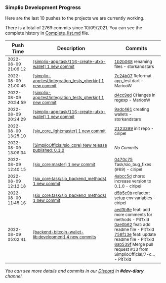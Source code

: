 
### Simplio Development Progress

Here are the last 10 pushes to the projects we are currently working.

There is a total of 2769 commits since 10/09/2021. You can see the complete history in
 [Complete_list.md](Complete_list.md) file.

| Push Time | Description | Commits |
| --- | --- | --- |
| <sub>2022-08-09 21:09:12</sub> | <sub>[[simplio-app:task/116\-create\-utxo\-wallet] 1 new commit](https://github.com/SimplioOfficial/simplio-app/commit/1b2b06855aad1a0beab38f9aed6eff9bad95a008)</sub> | <sub>[1b2b068](https://github.com/SimplioOfficial/simplio-app/commit/1b2b06855aad1a0beab38f9aed6eff9bad95a008) renaming files - storkandstars</sub> |
| <sub>2022-08-09 21:00:45</sub> | <sub>[[simplio-app:test/integration\_tests\_gherkin] 1 new commit](https://github.com/SimplioOfficial/simplio-app/commit/7c24b0711a3b4f5feb9b063c2f4b246cde7191a2)</sub> | <sub>[7c24b07](https://github.com/SimplioOfficial/simplio-app/commit/7c24b0711a3b4f5feb9b063c2f4b246cde7191a2) Reformat app_test.dart - MariooW</sub> |
| <sub>2022-08-09 20:54:59</sub> | <sub>[[simplio-app:test/integration\_tests\_gherkin] 1 new commit](https://github.com/SimplioOfficial/simplio-app/commit/d4cc9edc7717a84f12b5bfd95742d2fc6ba2864e)</sub> | <sub>[d4cc9ed](https://github.com/SimplioOfficial/simplio-app/commit/d4cc9edc7717a84f12b5bfd95742d2fc6ba2864e) CHanges in regexp - MariooW</sub> |
| <sub>2022-08-09 20:24:29</sub> | <sub>[[simplio-app:task/116\-create\-utxo\-wallet] 1 new commit](https://github.com/SimplioOfficial/simplio-app/commit/9adc4615c1000a259230264e388cc1408d962d80)</sub> | <sub>[9adc461](https://github.com/SimplioOfficial/simplio-app/commit/9adc4615c1000a259230264e388cc1408d962d80) creating wallets - storkandstars</sub> |
| <sub>2022-08-09 13:25:10</sub> | <sub>[[sio_core_light:master] 1 new commit](https://github.com/SimplioOfficial/sio_core_light/commit/2123399c6dd5d4934eee4e06d12dceff4ce8eb04)</sub> | <sub>[2123399](https://github.com/SimplioOfficial/sio_core_light/commit/2123399c6dd5d4934eee4e06d12dceff4ce8eb04) init repo - ciripel</sub> |
| <sub>2022-08-09 13:06:34</sub> | <sub>[[SimplioOfficial/sio_core] New release published: 0\.1\.0](https://github.com/SimplioOfficial/sio_core/releases/tag/0.1.0)</sub> | <sub>_No Commits_</sub> |
| <sub>2022-08-09 12:40:15</sub> | <sub>[[sio_core:master] 1 new commit](https://github.com/SimplioOfficial/sio_core/commit/0470c7544bd75881dd5b35fda80accb9a64d069e)</sub> | <sub>[0470c75](https://github.com/SimplioOfficial/sio_core/commit/0470c7544bd75881dd5b35fda80accb9a64d069e) Task/sio_bug_fixes (#69) - ciripel</sub> |
| <sub>2022-08-09 12:12:18</sub> | <sub>[[sio_core:task/sio\_backend\_methods] 1 new commit](https://github.com/SimplioOfficial/sio_core/commit/4abcc5d98264bb2034982c895207643322823e20)</sub> | <sub>[4abcc5d](https://github.com/SimplioOfficial/sio_core/commit/4abcc5d98264bb2034982c895207643322823e20) chore: increase version to 0.1.0 - ciripel</sub> |
| <sub>2022-08-09 11:45:16</sub> | <sub>[[sio_core:task/sio\_backend\_methods] 1 new commit](https://github.com/SimplioOfficial/sio_core/commit/d5b5c9b0ee0777a9d5e624bb755512f863eea515)</sub> | <sub>[d5b5c9b](https://github.com/SimplioOfficial/sio_core/commit/d5b5c9b0ee0777a9d5e624bb755512f863eea515) refactor: setup env variables - ciripel</sub> |
| <sub>2022-08-09 05:02:41</sub> | <sub>[[backend-bitcoin-wallet-lib:development] 4 new commits](https://github.com/SimplioOfficial/backend-bitcoin-wallet-lib/compare/794781ad331b...6ab539f8be8e)</sub> | <sub>[aed3b8e](https://github.com/SimplioOfficial/backend-bitcoin-wallet-lib/commit/aed3b8ed37f0c3b3ad119349c8883e956ed3240c) feat: add more comments for methods - PitTxid<br>[0ae0b62](https://github.com/SimplioOfficial/backend-bitcoin-wallet-lib/commit/0ae0b6296308d2d484cf0232369b7deb3faa9afa) feat: add readme file - PitTxid<br>[758f13e](https://github.com/SimplioOfficial/backend-bitcoin-wallet-lib/commit/758f13e29d629def13bd971ebe1c53f075c80e6b) feat: update readme file - PitTxid<br>[6ab539f](https://github.com/SimplioOfficial/backend-bitcoin-wallet-lib/commit/6ab539f8be8ebfa0b0e735e7ab7dbc21b81e7584) Merge pull request #13 from SimplioOfficial/7-c... - PitTxid</sub> |

_You can see more details and commits in our [Discord](https://discord.gg/aKhjuwZmdP) in **#dev-diary** channel._
